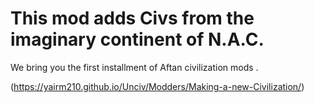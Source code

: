 # This mod adds Civs from the imaginary continent of N.A.C.

We bring you the first installment of Aftan civilization mods .

(https://yairm210.github.io/Unciv/Modders/Making-a-new-Civilization/)
